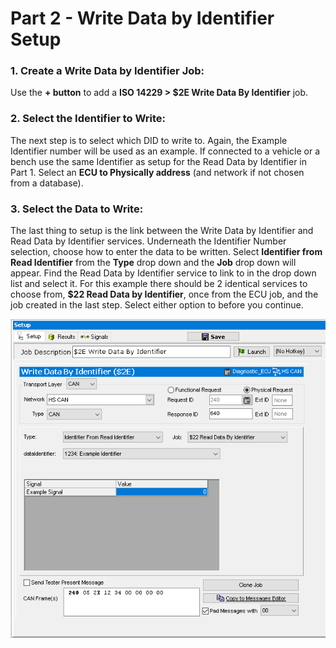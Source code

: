 # Part 2 - Write Data by Identifier Setup

### 1. Create a Write Data by Identifier Job:

Use the **+ button** to add a **ISO 14229 > $2E Write Data By Identifier** job.

### 2. Select the Identifier to Write:

The next step is to select which DID to write to. Again, the Example Identifier number will be used as an example. If connected to a vehicle or a bench use the same Identifier as setup for the Read Data by Identifier in Part 1. Select an **ECU to Physically address** (and network if not chosen from a database).

### 3. Select the Data to Write:

The last thing to setup is the link between the Write Data by Identifier and Read Data by Identifier services. Underneath the Identifier Number selection, choose how to enter the data to be written. Select **Identifier from Read Identifier** from the **Type** drop down and the **Job** drop down will appear. Find the Read Data by Identifier service to link to in the drop down list and select it. For this example there should be 2 identical services to choose from, **$22 Read Data by Identifier**, once from the ECU job, and the job created in the last step. Select either option to before you continue.

![Figure 1: Setup for a Write Data by Identifier diagnostic job that gets its data from a Read Data by Identifier job.](../../.gitbook/assets/spyexamplegfwd2.gif)
